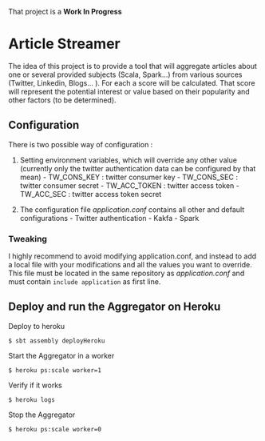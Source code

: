 That project is a **Work In Progress**

# Article Streamer

The idea of this project is to provide a tool that will aggregate articles about one or several provided subjects (Scala, Spark...) 
from various sources (Twitter, Linkedin, Blogs... ). 
For each a score will be calculated. That score will represent the potential interest or value based on their popularity and other factors (to be determined).

## Configuration

There is two possible way of configuration :

  1) Setting environment variables, which will override any other value (currently only the twitter authentication data can be configured by that mean)
    - TW_CONS_KEY  : twitter consumer key
    - TW_CONS_SEC  : twitter consumer secret
    - TW_ACC_TOKEN : twitter access token
    - TW_ACC_SEC   : twitter access token secret
 
  2) The configuration file _application.conf_ contains all other and default configurations
    - Twitter authentication
    - Kakfa
    - Spark
    
### Tweaking
    
  I highly recommend to avoid modifying application.conf, and instead to add a local file with your modifications and all the values you want to override. 
  This file must be located in the same repository as _application.conf_ and must contain ```include application``` as first line.

## Deploy and run the Aggregator on Heroku

Deploy to heroku

```$ sbt assembly deployHeroku```

Start the Aggregator in a worker

```$ heroku ps:scale worker=1```

Verify if it works

```$ heroku logs```

Stop the Aggregator

```$ heroku ps:scale worker=0``` 

